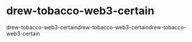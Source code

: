 # drew-tobacco-web3-certain
drew-tobacco-web3-certaindrew-tobacco-web3-certaindrew-tobacco-web3-certain
